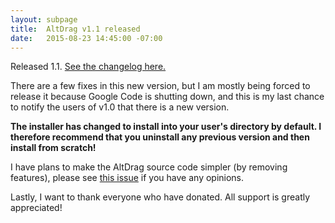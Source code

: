 ```yaml
---
layout: subpage
title:  AltDrag v1.1 released
date:   2015-08-23 14:45:00 -07:00
---
```

Released 1.1. [See the changelog here.](https://github.com/stefansundin/altdrag/releases)

There are a few fixes in this new version, but I am mostly being forced to release it because Google Code is shutting down, and this is my last chance to notify the users of v1.0 that there is a new version.

**The installer has changed to install into your user's directory by default. I therefore recommend that you uninstall any previous version and then install from scratch!**

I have plans to make the AltDrag source code simpler (by removing features), please see [this issue](https://github.com/stefansundin/altdrag/issues/39) if you have any opinions.

Lastly, I want to thank everyone who have donated. All support is greatly appreciated!
